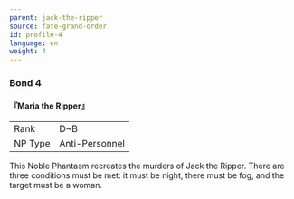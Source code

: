 ```yaml
---
parent: jack-the-ripper
source: fate-grand-order
id: profile-4
language: en
weight: 4
---
```


### Bond 4

#### 『Maria the Ripper』

<table>
  <tr><td>Rank</td><td>D~B</td></tr>
  <tr><td>NP Type</td><td>Anti-Personnel</td></tr>
</table>

This Noble Phantasm recreates the murders of Jack the Ripper.
There are three conditions must be met: it must be night, there must be fog, and the target must be a woman.
